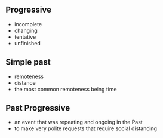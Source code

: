 ## Progressive
- incomplete
- changing
- tentative
- unfinished

## Simple past
- remoteness
- distance
- the most common remoteness being time

## Past Progressive
- an event that was repeating and ongoing in the Past
- to make very polite requests that require social distancing
